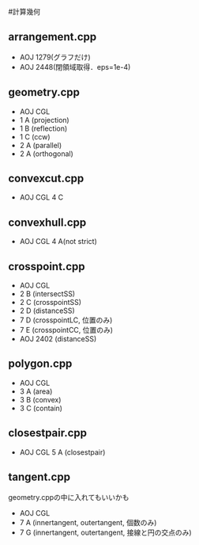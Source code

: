 #計算幾何

## arrangement.cpp

* AOJ 1279(グラフだけ)
* AOJ 2448(閉領域取得．eps=1e-4)

## geometry.cpp

* AOJ CGL
 * 1 A (projection)
 * 1 B (reflection)
 * 1 C (ccw)
 * 2 A (parallel)
 * 2 A (orthogonal)

## convexcut.cpp

* AOJ CGL 4 C

## convexhull.cpp

* AOJ CGL 4 A(not strict)

## crosspoint.cpp

* AOJ CGL
 * 2 B (intersectSS)
 * 2 C (crosspointSS)
 * 2 D (distanceSS)
 * 7 D (crosspointLC, 位置のみ)
 * 7 E (crosspointCC, 位置のみ)
* AOJ 2402 (distanceSS)

## polygon.cpp

* AOJ CGL
 * 3 A (area)
 * 3 B (convex)
 * 3 C (contain)

## closestpair.cpp

* AOJ CGL 5 A (closestpair)

## tangent.cpp
geometry.cppの中に入れてもいいかも

* AOJ CGL
 * 7 A (innertangent, outertangent, 個数のみ)
 * 7 G (innertangent, outertangent, 接線と円の交点のみ)
